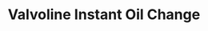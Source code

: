 ---
title: "Valvoline Instant Oil Change"
url: /albany/valvoline-instant-oil-change/
shop: Autowerkstatt
---